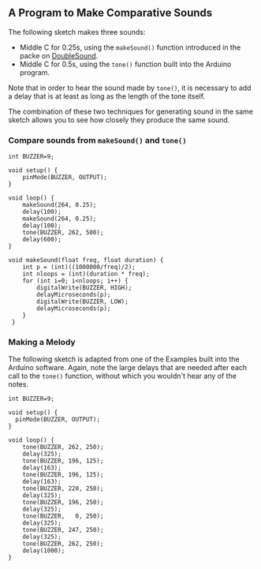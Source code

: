 ## A Program to Make Comparative Sounds ##

The following sketch makes three sounds:

* Middle C for 0.25s, using the `makeSound()` function introduced in the packe on [DoubleSound](../3b-DoubleSound/code.html).
* Middle C for 0.5s, using the `tone()` function built into the Arduino program.

Note that in order to hear the sound made by `tone()`, it is necessary to add 
a delay that is at least as long as the length of the tone itself.

The combination of these two techniques for generating sound in the same
sketch allows you to see how closely they produce the same sound.

### Compare sounds from `makeSound()` and `tone()` ### 

    int BUZZER=9;

    void setup() {
        pinMode(BUZZER, OUTPUT);
    }

    void loop() {
        makeSound(264, 0.25);
        delay(100);
        makeSound(264, 0.25);
        delay(100);
        tone(BUZZER, 262, 500);
        delay(600);
    }

    void makeSound(float freq, float duration) {
        int p = (int)((1000000/freq)/2);
        int nloops = (int)(duration * freq);
        for (int i=0; i<nloops; i++) {
            digitalWrite(BUZZER, HIGH);
            delayMicroseconds(p);
            digitalWrite(BUZZER, LOW);
            delayMicroseconds(p);
        }
     }   

### Making a Melody ###

The following sketch is adapted from one of the Examples built into the Arduino
software.   Again,  note the large delays that are needed after each call to
the `tone()` function, without which you wouldn't hear any of the notes.

    int BUZZER=9;

    void setup() {
      pinMode(BUZZER, OUTPUT);
    }

    void loop() {
        tone(BUZZER, 262, 250);
        delay(325);
        tone(BUZZER, 196, 125);
        delay(163);
        tone(BUZZER, 196, 125);
        delay(163);
        tone(BUZZER, 220, 250);
        delay(325);
        tone(BUZZER, 196, 250);
        delay(325);
        tone(BUZZER,   0, 250);
        delay(325);
        tone(BUZZER, 247, 250);
        delay(325);
        tone(BUZZER, 262, 250);
        delay(1000);
    }

